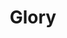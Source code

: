 ---
image: media/images/cover-art/glory_coverart.jpg
title: Glory
subject: n/a
description: Image of single Glory by Common and John Legend
creator: Common and John Legend
publisher:  ARTium/Def Jam Recordings a div. of UMG Recordings & Getting Out Our Dreams/Columbia Records/Sony Music Entertainment
contributor: Che Smith and Lonnie Lynn
year: 2014
type: Hip Hop, Funk/Soul
format: CD
identifier: n/a
source: Image from https://www.discogs.com/Common-John-Legend-Glory/release/6881433 
language: English
relation: n/a
coverage: n/a
rights: EnglishARTium/Def Jam Recordings a div. of UMG Recordings & Getting Out Our Dreams/Columbia Records/Sony Music Entertainment
index: 11
---